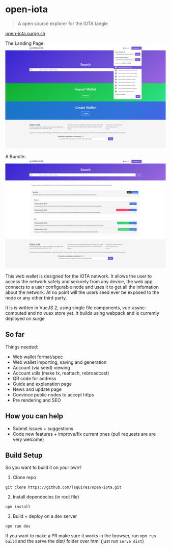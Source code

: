 # open-iota

> A open source explorer for the IOTA tangle

[open-iota.surge.sh](open-iota.surge.sh)

The Landing Page:
![Alt text](screenshots/screencapture-open-iota-surge-sh-1506348040261.png?raw=true "Landing Page")

A Bundle:
![Alt text](screenshots/screencapture-localhost-8080-1506348260900.png?raw=true "A bundle view")

This web wallet is designed for the IOTA network. It allows the user to access the network safely and securely from any device, the web app connects to a user configurable node and uses it to get all the infomation about the network. At no point will the users seed ever be exposed to the node or any other third party.
   
It is is written in VueJS 2, using single file components, vue-async-computed and no vuex store yet. It builds using webpack and is currently deployed on surge


## So far

Things needed:
* Web wallet format/spec
* Web wallet importing, saving and generation
* Account (via seed) viewing
* Account utils (make tx, reattach, rebroadcast)
* QR code for address
* Guide and explanation page
* News and update page
* Convince public nodes to accept https
* Pre rendering and SEO


## How you can help
* Submit issues + suggestions
* Code new features + improve/fix current ones (pull requests are are very welcome)

## Build Setup

So you want to build it on your own?
1. Clone repo
```
git clone https://github.com/lsquires/open-iota.git
```

2. Install dependecies (in root file)
```
npm install
```

3. Build + deploy on a dev server
```
npm run dev
```

If you want to make a PR make sure it works in the browser, run `npm run build` and the serve the dist/ folder over html (just run `serve dist`)
